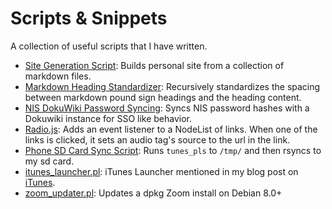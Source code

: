 # Scripts & Snippets

A collection of useful scripts that I have written.

+ [Site Generation Script](gensite.pl): Builds personal site from a collection of markdown files.
+ [Markdown Heading Standardizer](md_refactor.pl): Recursively standardizes the spacing between markdown pound sign headings and the heading content.
+ [NIS DokuWiki Password Syncing](wiki_passwd.pl): Syncs NIS password hashes with a Dokuwiki instance for SSO like behavior.
+ [Radio.js](radio.js): Adds an event listener to a NodeList of links.  When one of the links is clicked, it sets an audio tag's source to the url in the link.
+ [Phone SD Card Sync Script](sync_phone.sh): Runs `tunes_pls` to `/tmp/` and then rsyncs to my sd card.
+ [itunes_launcher.pl](itunes_launcher.pl): iTunes Launcher mentioned in my blog post on [iTunes](https://www.jleary.cc/posts/itunes.html).
+ [zoom_updater.pl](zoom_updater.pl): Updates a dpkg Zoom install on Debian 8.0+

